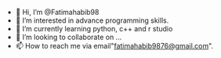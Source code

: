 - 👋 Hi, I’m @Fatimahabib98
- 👀 I’m interested in advance programming skills.
- 🌱 I’m currently learning python, c++ and r studio
- 💞️ I’m looking to collaborate on ...
- 📫 How to reach me via email"fatimahabib9876@gmail.com".

<!---
Fatimahabib98/Fatimahabib98 is a ✨ special ✨ repository because its `README.md` (this file) appears on your GitHub profile.
You can click the Preview link to take a look at your changes.
--->
